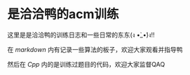# 是洽洽鸭的acm训练

这里是是洽洽鸭的训练日志和一些日常的东东(ง •̀_•́)ง‼

在 $markdown$ 内有记录一些算法的板子，欢迎大家观看并指导鸭

然后在 $Cpp$ 内的是训练过题目的代码，欢迎大家监督QAQ
